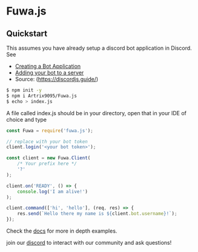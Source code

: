 # Fuwa.js

## Quickstart
This assumes you have already setup a discord bot application in Discord. See
- [Creating a Bot Application](https://discordjs.guide/preparations/setting-up-a-bot-application.html)
- [Adding your bot to a server](https://discordjs.guide/preparations/adding-your-bot-to-servers.html#bot-invite-links)
- Source: (https://discordjs.guide/)

```bash
$ npm init -y
$ npm i Artrix9095/Fuwa.js
$ echo > index.js
```
A file called index.js should be in your directory, open that in your IDE of choice and type
```js
const Fuwa = require('fuwa.js');

// replace with your bot token
client.login('<your bot token>');

const client = new Fuwa.Client(
    /* Your prefix here */
    '?'
);

client.on('READY', () => {
    console.log('I am alive!')
);

client.command(['hi', 'hello'], (req, res) => { 
    res.send(`Hello there my name is ${client.bot.username}!`); 
});

```
Check the [docs](https://artrix9095.github.io/Fuwa.js) for more in depth examples.

join our [discord](https://discord.gg/FGn4T9eUp5) to interact with our community and ask questions!